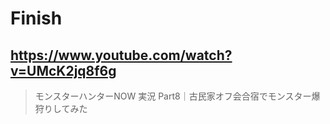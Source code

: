 # Finish

## https://www.youtube.com/watch?v=UMcK2jq8f6g

> モンスターハンターNOW 実況 Part8｜古民家オフ会合宿でモンスター爆狩りしてみた 
